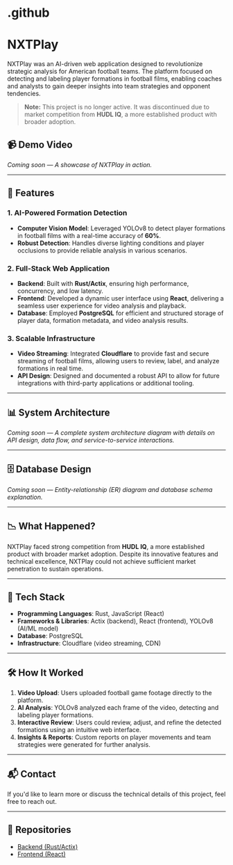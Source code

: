 # .github

# NXTPlay

NXTPlay was an AI-driven web application designed to revolutionize strategic analysis for American football teams. The platform focused on detecting and labeling player formations in football films, enabling coaches and analysts to gain deeper insights into team strategies and opponent tendencies.

> **Note:** This project is no longer active. It was discontinued due to market competition from **HUDL IQ**, a more established product with broader adoption.

## 📹 **Demo Video**
*Coming soon — A showcase of NXTPlay in action.*

---

## 🚀 **Features**

### **1. AI-Powered Formation Detection**
- **Computer Vision Model**: Leveraged YOLOv8 to detect player formations in football films with a real-time accuracy of **60%**.
- **Robust Detection**: Handles diverse lighting conditions and player occlusions to provide reliable analysis in various scenarios.

### **2. Full-Stack Web Application**
- **Backend**: Built with **Rust/Actix**, ensuring high performance, concurrency, and low latency.
- **Frontend**: Developed a dynamic user interface using **React**, delivering a seamless user experience for video analysis and playback.
- **Database**: Employed **PostgreSQL** for efficient and structured storage of player data, formation metadata, and video analysis results.

### **3. Scalable Infrastructure**
- **Video Streaming**: Integrated **Cloudflare** to provide fast and secure streaming of football films, allowing users to review, label, and analyze formations in real time.
- **API Design**: Designed and documented a robust API to allow for future integrations with third-party applications or additional tooling.

---

## 📊 **System Architecture**
*Coming soon — A complete system architecture diagram with details on API design, data flow, and service-to-service interactions.*

---

## 🗄️ **Database Design**
*Coming soon — Entity-relationship (ER) diagram and database schema explanation.*

---

## 📉 **What Happened?**
NXTPlay faced strong competition from **HUDL IQ**, a more established product with broader market adoption. Despite its innovative features and technical excellence, NXTPlay could not achieve sufficient market penetration to sustain operations.

---

## 🤖 **Tech Stack**
- **Programming Languages**: Rust, JavaScript (React)
- **Frameworks & Libraries**: Actix (backend), React (frontend), YOLOv8 (AI/ML model)
- **Database**: PostgreSQL
- **Infrastructure**: Cloudflare (video streaming, CDN)

---

## 🛠️ **How It Worked**
1. **Video Upload**: Users uploaded football game footage directly to the platform.
2. **AI Analysis**: YOLOv8 analyzed each frame of the video, detecting and labeling player formations.
3. **Interactive Review**: Users could review, adjust, and refine the detected formations using an intuitive web interface.
4. **Insights & Reports**: Custom reports on player movements and team strategies were generated for further analysis.

---

## 📬 **Contact**
If you'd like to learn more or discuss the technical details of this project, feel free to reach out.

---

## 📂 **Repositories**
- [Backend (Rust/Actix)](https://github.com/nxtplay/rustapi)
- [Frontend (React)](https://github.com/nxtplay/nxtplayui)


